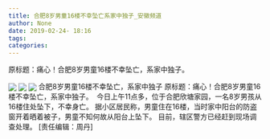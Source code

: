 ```yaml
---
title: 合肥8岁男童16楼不幸坠亡系家中独子_安徽频道
author: None
date: 2019-02-24- 18:16
tags: 
categories: 
---
```

原标题：痛心！合肥8岁男童16楼不幸坠亡，系家中独子。 
<!-- more -->
                
<img align="center" border="0" src="http://p2.ifengimg.com/fck/2019_09/3da98739708760b_w700_h525.jpg" />
                
<img align="center" border="0" src="http://p2.ifengimg.com/fck/2019_09/8ac2e73286ed331_w700_h933.jpg" />
            
<img align="center" border="0" src="http://p2.ifengimg.com/a/2016/0810/204c433878d5cf9size1_w16_h16.png" />
合肥8岁男童16楼不幸坠亡，系家中独子
原标题：痛心！合肥8岁男童16楼不幸坠亡，系家中独子。 
今日上午11点多，位于合肥欣塘家园，一名8岁男孩从16楼住处坠下，不幸身亡。
据小区居民称，男童住在16楼，当时家中阳台的防盗窗开着晒着被子，男童不知何故从阳台上坠下。
目前，辖区警方已经赶到现场调查处理。
[责任编辑：周丹]
            
